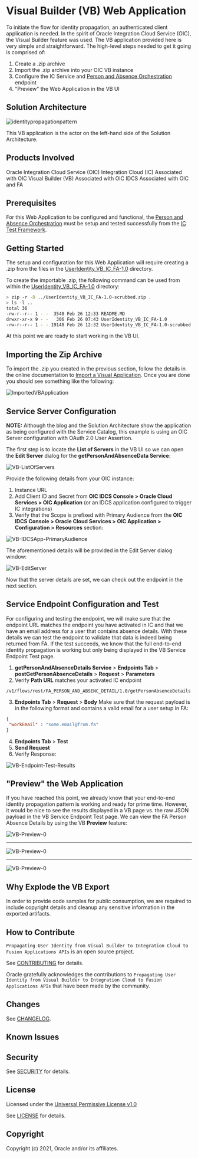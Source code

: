 # Visual Builder (VB) Web Application
To initiate the flow for identity propagation, an authenticated client application is needed. In the spirit of Oracle Integration Cloud Service (OIC), the Visual Builder feature was used. The VB application provided here is very simple and straightforward. The high-level steps needed to get it going is comprised of:

1. Create a .zip archive
2. Import the .zip archive into your OIC VB instance
3. Configure the IC Service and [Person and Absence Orchestration](../integration) endpoint
4. "Preview" the Web Application in the VB UI

## Solution Architecture
![identitypropagationpattern](../docs/images/identitypropagationpattern.png)

This VB application is the actor on the left-hand side of the Solution Architecture.

## Products Involved

Oracle Integration Cloud Service (OIC)
Integration Cloud (IC) Associated with OIC
Visual Builder (VB) Associated with OIC
IDCS Associated with OIC and FA

## Prerequisites

For this Web Application to be configured and functional, the [Person and Absence Orchestration](../integration) must be setup and tested successfully from the [IC Test Framework](https://docs.oracle.com/en/cloud/paas/integration-cloud/integrations-user/test-rest-adapter-trigger-integrations.html#GUID-D0B8B64C-2ED8-40AC-A21C-646287C92074).

## Getting Started

The setup and configuration for this Web Application will require creating a .zip from the files in the [UserIdentity_VB_IC_FA-1.0](./UserIdentity_VB_IC_FA-1.0) directory.

To create the importable .zip, the following command can be used from within the [UserIdentity_VB_IC_FA-1.0](./UserIdentity_VB_IC_FA-1.0) directory:
```bash
> zip -r -D ../UserIdentity_VB_IC_FA-1.0-scrubbed.zip .
> ls -l ..
total 36
-rw-r--r-- 1 - -  3540 Feb 26 12:33 README.MD
drwxr-xr-x 9 - -   306 Feb 26 07:43 UserIdentity_VB_IC_FA-1.0
-rw-r--r-- 1 - - 19148 Feb 26 12:32 UserIdentity_VB_IC_FA-1.0-scrubbed.zip
```
At this point we are ready to start working in the VB UI.

## Importing the Zip Archive
To import the .zip you created in the previous section, follow the details in the online documentation to [Import a Visual Application](https://docs.oracle.com/en/cloud/paas/integration-cloud/visual-developer/import-and-export-applications.html#GUID-845B8CD3-E196-4865-8F19-24F29B472B5D). Once you are done you should see something like the following:

![ImportedVBApplication](../docs/images/VB-ImportedApplication.png)

## Service Server Configuration
**NOTE:** Although the blog and the Solution Architecture show the application as being configured with the Service Catalog, this example is using an OIC Server configuration with OAuth 2.0 User Assertion.

The first step is to locate the **List of Servers** in the VB UI so we can open the **Edit Server** dialog for the **getPersonAndAbsenceData Service**:

![VB-ListOfServers](../docs/images/VB-ListOfServers.png)

Provide the following details from your OIC instance:

1. Instance URL
5. Add Client ID and Secret from **OIC IDCS Console > Oracle Cloud Services > OIC Application** (or an IDCS application configured to trigger IC integrations)
6. Verify that the Scope is prefixed with Primary Audience from the **OIC IDCS Console > Oracle Cloud Services > OIC Application > Configuration > Resources** section:

![VB-IDCSApp-PrimaryAudience](../docs/images/VB-IDCSApp-PrimaryAudience.png)

The aforementioned details will be provided in the Edit Server dialog window:

![VB-EditServer](../docs/images/VB-EditServer.png)

Now that the server details are set, we can check out the endpoint in the next section.

## Service Endpoint Configuration and Test
For configuring and testing the endpoint, we will make sure that the endpoint URL matches the endpoint you have activated in IC and that we have an email address for a user that contains absence details. With these details we can test the endpoint to validate that data is indeed being returned from FA.  If the test succeeds, we know that the full end-to-end identity propagation is working but only being displayed in the VB Service Endpoint Test page.

1. **getPersonAndAbsenceDetails Service** > **Endpoints Tab** > **postGetPersonAbsenceDetails** > **Request** > **Parameters**
2. Verify **Path URL** matches your activated IC endpoint
```text
/v1/flows/rest/FA_PERSON_AND_ABSENC_DETAIL/1.0/getPersonAbsenceDetails
```

3. **Endpoints Tab** > **Request** > **Body**
Make sure that the request payload is in the following format and contains a valid email for a user setup in FA:
```json
{
 "workEmail" : "some.email@from.fa"
}
```
4. **Endpoints Tab** > **Test**
5. **Send Request**
6. Verify Response:

![VB-Endpoint-Test-Results](../docs/images/VB-Endpoint-Test-Results.png)

## "Preview" the Web Application
If you have reached this point, we already know that your end-to-end identity propagation pattern is working and ready for prime time.  However, it would be nice to see the results displayed in a VB page vs. the raw JSON payload in the VB Service Endpoint Test page. We can view the FA Person Absence Details by using the VB **Preview** feature:

![VB-Preview-0](../docs/images/VB-Preview-0.png)

------

![VB-Preview-0](../docs/images/VB-Preview-1.png)

------

![VB-Preview-0](../docs/images/VB-Preview-2.png)

## Why Explode the VB Export
In order to provide code samples for public consumption, we are required to include copyright details and cleanup any sensitive information in the exported artifacts.

## How to Contribute
`Propagating User Identity from Visual Builder to Integration Cloud to Fusion Applications APIs` is an open source project.

See [CONTRIBUTING](CONTRIBUTING.md) for details.

Oracle gratefully acknowledges the contributions to `Propagating User Identity from Visual Builder to Integration Cloud to Fusion Applications APIs` that have been made by the community.

## Changes
See [CHANGELOG](CHANGELOG.md).

## Known Issues

## Security
See [SECURITY](SECURITY.md) for details.

## License
Licensed under the [Universal Permissive License v1.0](https://oss.oracle.com/licenses/upl)

See [LICENSE](LICENSE.txt) for details.

## Copyright
Copyright (c) 2021, Oracle and/or its affiliates.
